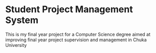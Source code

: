 # Student Project Management System
This is my final year project for a Computer Science degree aimed at improving final year project supervision and management in Chuka University
